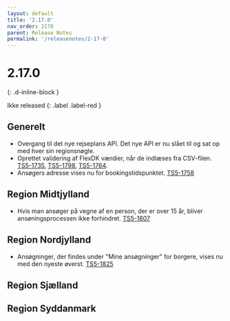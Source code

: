 ```yaml
---
layout: default
title: '2.17.0'
nav_order: 2170
parent: Release Notes
permalink: '/releasenotes/2-17-0'
---
```


# 2.17.0
{: .d-inline-block }

Ikke released
{: .label .label-red }

## Generelt
  - Overgang til det nye rejseplans API. Det nye API er nu slået til og sat op med hver sin regionsnøgle. 
  - Oprettet validering af FlexDK værdier, når de indlæses fra CSV-filen. [TS5-1735](https://sd.trifork.com/browse/TS5-1735), [TS5-1798](https://sd.trifork.com/browse/TS5-1798), [TS5-1764](https://sd.trifork.com/browse/TS5-1764).
  - Ansøgers adresse vises nu for bookingstidspunktet. [TS5-1758](https://sd.trifork.com/browse/TS5-1758)  

## Region Midtjylland
  - Hvis man ansøger på vegne af en person, der er over 15 år, bliver ansøningsprocessen ikke forhindret. [TS5-1807](https://sd.trifork.com/browse/TS5-1807)

## Region Nordjylland
- Ansøgninger, der findes under "Mine ansøgninger" for borgere, vises nu med den nyeste øverst. [TS5-1825](https://sd.trifork.com/browse/TS5-1825)

## Region Sjælland

## Region Syddanmark
